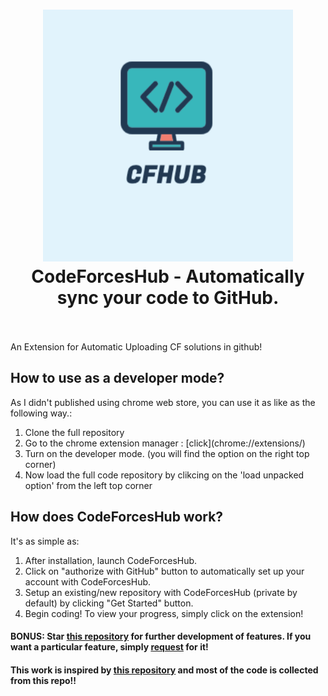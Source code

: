 <h1 align="center">
  <a href="https://standardjs.com"><img src="assets/thumbnail.png" alt="CodeForcesHub - Automatically sync your code to GitHub." width="400"></a>
  <br>
  CodeForcesHub - Automatically sync your code to GitHub.
  <br>
  <br>
</h1>

An Extension for Automatic Uploading CF solutions in github!

## How to use as a developer mode?

<p>As I didn't published using chrome web store, you can use it as like as the following way.:</p>
<ol>
  <li>Clone the full repository</li>
  <li>Go to the chrome extension manager : [click](chrome://extensions/)</li>
  <li>Turn on the developer mode. (you will find the option on the right top corner)</li>
  <li>Now load the full code repository by clikcing on the 'load unpacked option' from the left top corner</li>
</ol>

## How does CodeForcesHub work?     

<p>It's as simple as:</p>
<ol>
  <li>After installation, launch CodeForcesHub.</li>
  <li>Click on "authorize with GitHub" button to automatically set up your account with CodeForcesHub.</li>
  <li>Setup an existing/new repository with CodeForcesHub (private by default) by clicking "Get Started" button.</li>
  <li>Begin coding! To view your progress, simply click on the extension!</li>
</ol>



#### BONUS: Star [this repository](https://github.com/mahbubcseju/CodeForcesHub) for further development of features. If you want a particular feature, simply [request](https://github.com/mahbubcseju/CodeForcesHub/labels/feature) for it!


#### This work is inspired by [this repository](https://github.com/QasimWani/LeetHub) and most of the code is collected from this repo!! 